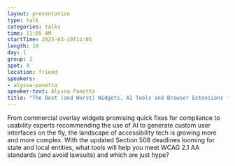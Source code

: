 ```yaml
---
layout: presentation
type: talk
categories: talks
time: 11:05 AM
startTime: 2025-03-10T11:05 
length: 10
day: 1
group: 1
spot: 4
location: friend
speakers:
- alyssa-panetta
speaker-text: Alyssa Panetta
title: "The Best (and Worst) Widgets, AI Tools and Browser Extensions for ADA Compliance"
---
```

From commercial overlay widgets promising quick fixes for compliance to usability experts recommending the use of AI to generate custom user interfaces on the fly, the landscape of accessibility tech is growing more and more complex. With the updated Section 508 deadlines looming for state and local entities, what tools will help you meet WCAG 2.1 AA standards (and avoid lawsuits) and which are just hype?
